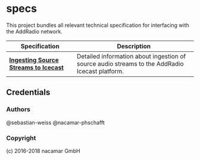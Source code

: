 # specs

This project bundles all relevant technical specification for interfacing with 
the AddRadio network. 

Specification | Description
------------- | ------------
[**Ingesting Source Streams to Icecast**](SourceStreamIngest.md)  | Detailed information about ingestion of source audio streams to the AddRadio Icecast platform.

## Credentials
### Authors

@sebastian-weiss @nacamar-phschafft

### Copyright

(c) 2016-2018 nacamar GmbH
